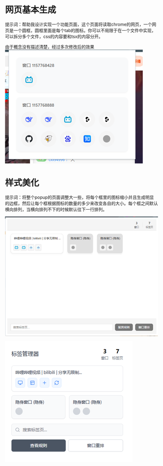# 网页基本生成
提示词：帮助我设计实现一个功能页面，这个页面将读取chrome的网页，一个网页是一个圆框，圆框里面是每个tab的图标。你可以不局限于在一个文件中实现，可以拆分多个文件，css的内容要和tsx的内容分开。

由于概念没有描述清楚，经过多次修改后的效果
![](../../youdaonote-images/Pasted%20image%2020250223230641.png)

# 样式美化

提示词：将整个popup的页面调整大一些，将每个框里的图标缩小并且生成明显的边框，然后让每个框根据图标的数量的多少来改变各自的大小。每个框之间默认横向排列，当横向排列不下的时候默认往下一行排列。

![](../../youdaonote-images/Pasted%20image%2020250303002856.png)


![](../../youdaonote-images/Pasted%20image%2020250303010024.png)